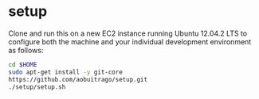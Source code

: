 setup
=====
Clone and run this on a new EC2 instance running Ubuntu 12.04.2 LTS to configure both the machine and your individual development environment as follows:

```sh
cd $HOME
sudo apt-get install -y git-core
https://github.com/aobuitrago/setup.git
./setup/setup.sh
```
